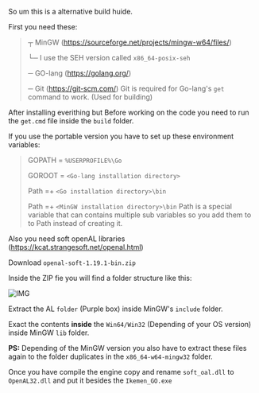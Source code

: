 So um this is a alternative build huide.

First you need these:
> ┬ MinGW                           (<https://sourceforge.net/projects/mingw-w64/files/>)
>
> └─ I use the SEH version called ``x86_64-posix-seh``
>
> ─ GO-lang                          (<https://golang.org/>)
>
> ─ Git                                    (<https://git-scm.com/>)
Git is required for Go-lang's ``get`` command to work. (Used for building)

After installing everithing but Before working on the code you need to run the ``get.cmd`` file inside the ``build`` folder.

If you use the portable version you have to set up these environment variables:
> GOPATH = ``%USERPROFILE%\Go``
>
> GOROOT = ``<Go-lang installation directory>``
>
> Path =+ ``<Go installation directory>\bin``
>
> Path =+ ``<MinGW installation directory>\bin``
Path is a special variable that can contains multiple sub variables so you add them to to Path instead of creating it.

Also you need soft openAL libraries (<https://kcat.strangesoft.net/openal.html>)

Download ``openal-soft-1.19.1-bin.zip``

Inside the ZIP fie you will find a folder structure like this:

![IMG](https://media.discordapp.net/attachments/233363722934943744/631028770069020693/OpenAL_Soft_folder_structure.png)

Extract the AL ``folder`` (Purple box) inside MinGW's ``include`` folder.

Exact the contents **inside** the ``Win64/Win32`` (Depending of your OS version) inside MinGW ``lib`` folder.

**PS:** Depending of the MinGW version you also have to extract these files again to the folder duplicates in the ``x86_64-w64-mingw32`` folder.

Once you have compile the engine copy and rename ``soft_oal.dll`` to ``OpenAL32.dll`` and put it besides the ``Ikemen_GO.exe``
